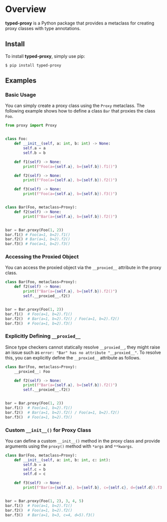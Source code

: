 # Overview
**typed-proxy** is a Python package that provides a metaclass for creating proxy classes with type annotations.

## Install
To install **typed-proxy**, simply use pip:

```console
$ pip install typed-proxy
```

## Examples
### Basic Usage
You can simply create a proxy class using the `Proxy` metaclass. The following example shows how to define a class `Bar` that proxies the class `Foo`.

```python
from proxy import Proxy


class Foo:
    def __init__(self, a: int, b: int) -> None:
        self.a = a
        self.b = b

    def f1(self) -> None:
        print(f"Foo(a={self.a}, b={self.b}).f1()")

    def f2(self) -> None:
        print(f"Foo(a={self.a}, b={self.b}).f2()")

    def f3(self) -> None:
        print(f"Foo(a={self.a}, b={self.b}).f3()")


class Bar(Foo, metaclass=Proxy):
    def f2(self) -> None:
        print(f"Bar(a={self.a}, b={self.b}).f2()")


bar = Bar.proxy(Foo(1, 2))
bar.f1() # Foo(a=1, b=2).f1()
bar.f2() # Bar(a=1, b=2).f2()
bar.f3() # Foo(a=1, b=2).f3()
```

### Accessing the Proxied Object
You can access the proxied object via the `__proxied__` attribute in the proxy class.

```python
class Bar(Foo, metaclass=Proxy):
    def f2(self) -> None:
        print(f"Bar(a={self.a}, b={self.b}).f2()")
        self.__proxied__.f2()


bar = Bar.proxy(Foo(1, 2))
bar.f1()  # Foo(a=1, b=2).f1()
bar.f2()  # Bar(a=1, b=2).f2() / Foo(a=1, b=2).f2()
bar.f3()  # Foo(a=1, b=2).f3()
```

### Explicitly Defining `__proxied__`
Since type checkers cannot statically resolve `__proxied__`, they might raise an issue such as `error: "Bar" has no attribute "__proxied__"`.
To resolve this, you can explicitly define the `__proxied__` attribute as follows.

```python
class Bar(Foo, metaclass=Proxy):
    __proxied__: Foo

    def f2(self) -> None:
        print(f"Bar(a={self.a}, b={self.b}).f2()")
        self.__proxied__.f2()


bar = Bar.proxy(Foo(1, 2))
bar.f1()  # Foo(a=1, b=2).f1()
bar.f2()  # Bar(a=1, b=2).f2() / Foo(a=1, b=2).f2()
bar.f3()  # Foo(a=1, b=2).f3()
```

### Custom `__init__()` for Proxy Class
You can define a custom `__init__()` method in the proxy class and provide arguments using the `proxy()` method with `*args` and `**kwargs`.

```python
class Bar(Foo, metaclass=Proxy):
    def __init__(self, a: int, b: int, c: int):
        self.b = a
        self.c = b
        self.d = c

    def f3(self) -> None:
        print(f"Bar(a={self.a}, b={self.b}, c={self.c}, d={self.d}).f3()")


bar = Bar.proxy(Foo(1, 2), 3, 4, 5)
bar.f1()  # Foo(a=1, b=2).f1()
bar.f2()  # Foo(a=1, b=2).f2()
bar.f3()  # Bar(a=1, b=3, c=4, d=5).f3()
```